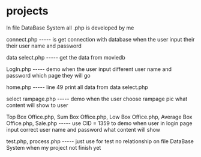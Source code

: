 # projects

In file DataBase System all .php is developed by me

connect.php ----- is get connection with database when the user input their their user name and password  

data select.php ----- get the data from moviedb

LogIn.php ----- demo when the user input different user name and password  which page they will go

home.php ----- line 49 print all data from data select.php

select rampage.php ----- demo when the user choose rampage pic what content will show to user

Top Box Office.php, Sum Box Office.php, Low Box Office.php, Average Box Office.php, Sale.php ----- use CID = 1359 to demo when user in login page input correct user name and password what content will show

test.php, process.php ----- just use for test no relationship on file DataBase System when my project not finish yet

